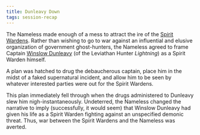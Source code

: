 ```yaml
---
title: Dunleavy Down
tags: session-recap
---
```


The Nameless made enough of a mess to attract the ire of the [Spirit Wardens](/wiki/factions#spirit-wardens). Rather than wishing to go to war against an influential and elusive organization of government ghost-hunters, the Nameless agreed to frame Captain [Winslow Dunleavy](/wiki/npcs#winslow-dunleavy) (of the Leviathan Hunter *Lightning*) as a Spirit Warden himself. 

A plan was hatched to drug the debaucherous captain, place him in the midst of a faked supernatural incident, and allow him to be seen by whatever interested parties were out for the Spirit Wardens. 

This plan immediately fell through when the drugs administered to Dunleavy slew him nigh-instantaneously. Undeterred, the Nameless changed the narrative to imply (successfully, it would seem) that Winslow Dunleavy had given his life as a Spirit Warden fighting against an unspecified demonic threat. Thus, war between the Spirit Wardens and the Nameless was averted.